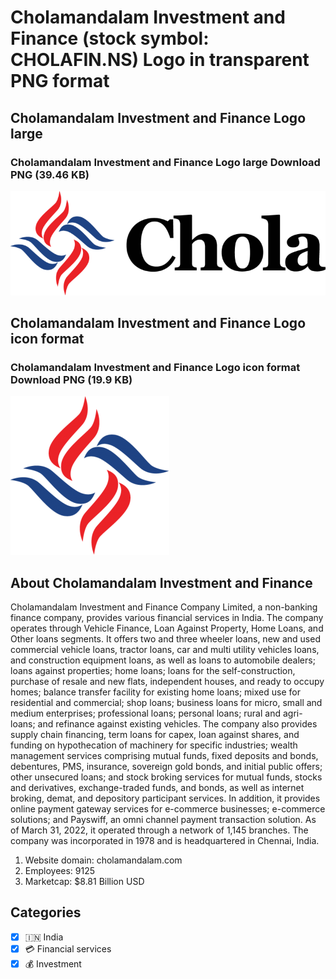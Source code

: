 # Cholamandalam Investment and Finance (stock symbol: CHOLAFIN.NS) Logo in transparent PNG format

## Cholamandalam Investment and Finance Logo large

### Cholamandalam Investment and Finance Logo large Download PNG (39.46 KB)

![Cholamandalam Investment and Finance Logo large Download PNG (39.46 KB)](/img/orig/CHOLAFIN.NS_BIG-b34c4f1d.png)

## Cholamandalam Investment and Finance Logo icon format

### Cholamandalam Investment and Finance Logo icon format Download PNG (19.9 KB)

![Cholamandalam Investment and Finance Logo icon format Download PNG (19.9 KB)](/img/orig/CHOLAFIN.NS-ba13591e.png)

## About Cholamandalam Investment and Finance

Cholamandalam Investment and Finance Company Limited, a non-banking finance company, provides various financial services in India. The company operates through Vehicle Finance, Loan Against Property, Home Loans, and Other loans segments. It offers two and three wheeler loans, new and used commercial vehicle loans, tractor loans, car and multi utility vehicles loans, and construction equipment loans, as well as loans to automobile dealers; loans against properties; home loans; loans for the self-construction, purchase of resale and new flats, independent houses, and ready to occupy homes; balance transfer facility for existing home loans; mixed use for residential and commercial; shop loans; business loans for micro, small and medium enterprises; professional loans; personal loans; rural and agri-loans; and refinance against existing vehicles. The company also provides supply chain financing, term loans for capex, loan against shares, and funding on hypothecation of machinery for specific industries; wealth management services comprising mutual funds, fixed deposits and bonds, debentures, PMS, insurance, sovereign gold bonds, and initial public offers; other unsecured loans; and stock broking services for mutual funds, stocks and derivatives, exchange-traded funds, and bonds, as well as internet broking, demat, and depository participant services. In addition, it provides online payment gateway services for e-commerce businesses; e-commerce solutions; and Payswiff, an omni channel payment transaction solution. As of March 31, 2022, it operated through a network of 1,145 branches. The company was incorporated in 1978 and is headquartered in Chennai, India.

1. Website domain: cholamandalam.com
2. Employees: 9125
3. Marketcap: $8.81 Billion USD


## Categories
- [x] 🇮🇳 India
- [x] 💳 Financial services
- [x] 💰 Investment
